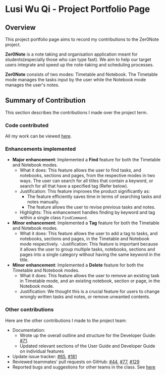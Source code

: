 # Lusi Wu Qi - Project Portfolio Page

## Overview
This project portfolio page aims to record my contributions to the Zer0Note project.

**Zer0Note** is a note taking and organisation application meant for students(especially those who can type fast).
We aim to help our target users integrate and speed up the note-taking and scheduling processes.

**Zer0Note** consists of two modes: Timetable and Notebook. The Timetable mode manages the tasks input by the user while
the Notebook mode manages the user's notes.

## Summary of Contribution

This section describes the contributions I made over the project term.

### Code contributed

All my work can be viewed [here](https://nus-cs2113-ay2021s1.github.io/tp-dashboard/#breakdown=true&search=lusi711&sort=groupTitle&sortWithin=title&since=2020-09-27&timeframe=commit&mergegroup=&groupSelect=groupByRepos&checkedFileTypes=docs~functional-code~test-code~other).

### Enhancements implemented

- **Major enhancement**: Implemented a **Find** feature for both the Timetable and Notebook modes.
    - What it does: This feature allows the user to find tasks, and notebooks, sections and pages, from the respective
    modes in two ways. The user can search for all titles that contain a keyword, or search for all that have a specified 
    tag (Refer below).
    - Justification: This feature improves the product significantly as:
        - The feature efficiently saves time in terms of searching tasks and notes manually.
        - The feature allows the user to revise previous tasks and notes.
    - Highlights: This enhancement handles finding by keyword and tag within a single class `FindCommand`.
- **Minor enhancement**: Implemented a **Tag** feature for both the Timetable and Notebook modes.
    - What it does: This feature allows the user to add a tag to tasks, and notebooks, sections and pages, in the
    Timetable and Notebook mode respectively.
    -Justification: This feature is important because it allows the user to group multiple tasks, notebooks, sections 
    and pages into a single category without having the same 
    keyword in the title.
- **Minor enhancement**: Implemented a **Delete** feature for both the Timetable and Notebook modes.
    - What it does: This feature allows the user to remove an existing task in Timetable mode, and an existing notebook, 
    section or page, in the Notebook mode.
    - Justification: We thought this is a crucial feature for users to change wrongly written tasks and notes, or
     remove unwanted contents.

### Other contributions

Here are the other contributions I made to the project team:
- Documentation:
    - Wrote up the overall outline and structure for the Developer Guide: [#71](https://github.com/AY2021S1-CS2113T-T12-3/tp/pull/71).
    - Updated relevant sections of the User Guide and Developer Guide on individual features
- Update issue tracker: [#65](https://github.com/AY2021S1-CS2113T-T12-3/tp/issues/65), [#181](https://github.com/AY2021S1-CS2113T-T12-3/tp/issues/181)
- Reviewed teammates' pull requests on GitHub: [#44](https://github.com/AY2021S1-CS2113T-T12-3/tp/pull/44),
[#77](https://github.com/AY2021S1-CS2113T-T12-3/tp/pull/77), [#129](https://github.com/AY2021S1-CS2113T-T12-3/tp/pull/129)
- Reported bugs and suggestions for other teams in the class. See [here](https://github.com/Lusi711/ped)
